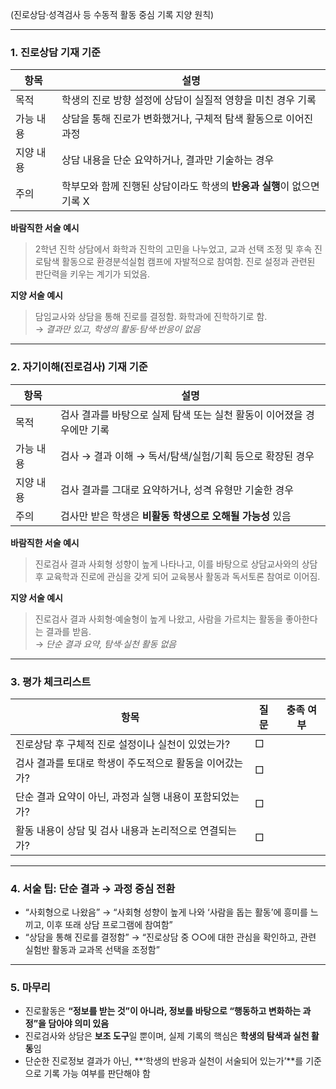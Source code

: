 (진로상담·성격검사 등 수동적 활동 중심 기록 지양 원칙)

---

### 1. 진로상담 기재 기준

| 항목 | 설명 |
|------|------|
| 목적 | 학생의 진로 방향 설정에 상담이 실질적 영향을 미친 경우 기록 |
| 가능 내용 | 상담을 통해 진로가 변화했거나, 구체적 탐색 활동으로 이어진 과정 |
| 지양 내용 | 상담 내용을 단순 요약하거나, 결과만 기술하는 경우 |
| 주의 | 학부모와 함께 진행된 상담이라도 학생의 **반응과 실행**이 없으면 기록 X |

**바람직한 서술 예시**  
> 2학년 진학 상담에서 화학과 진학의 고민을 나누었고, 교과 선택 조정 및 후속 진로탐색 활동으로 환경분석실험 캠프에 자발적으로 참여함. 진로 설정과 관련된 판단력을 키우는 계기가 되었음.

**지양 서술 예시**  
> 담임교사와 상담을 통해 진로를 결정함. 화학과에 진학하기로 함.  
→ *결과만 있고, 학생의 활동·탐색·반응이 없음*

---

### 2. 자기이해(진로검사) 기재 기준

| 항목 | 설명 |
|------|------|
| 목적 | 검사 결과를 바탕으로 실제 탐색 또는 실천 활동이 이어졌을 경우에만 기록 |
| 가능 내용 | 검사 → 결과 이해 → 독서/탐색/실험/기획 등으로 확장된 경우 |
| 지양 내용 | 검사 결과를 그대로 요약하거나, 성격 유형만 기술한 경우 |
| 주의 | 검사만 받은 학생은 **비활동 학생으로 오해될 가능성** 있음

**바람직한 서술 예시**  
> 진로검사 결과 사회형 성향이 높게 나타나고, 이를 바탕으로 상담교사와의 상담 후 교육학과 진로에 관심을 갖게 되어 교육봉사 활동과 독서토론 참여로 이어짐.

**지양 서술 예시**  
> 진로검사 결과 사회형·예술형이 높게 나왔고, 사람을 가르치는 활동을 좋아한다는 결과를 받음.  
→ *단순 결과 요약, 탐색·실천 활동 없음*

---

### 3. 평가 체크리스트

| 항목 | 질문 | 충족 여부 |
|------|--------|-------------|
| 진로상담 후 구체적 진로 설정이나 실천이 있었는가? | □ |
| 검사 결과를 토대로 학생이 주도적으로 활동을 이어갔는가? | □ |
| 단순 결과 요약이 아닌, 과정과 실행 내용이 포함되었는가? | □ |
| 활동 내용이 상담 및 검사 내용과 논리적으로 연결되는가? | □ |

---

### 4. 서술 팁: 단순 결과 → 과정 중심 전환

- “사회형으로 나왔음” → “사회형 성향이 높게 나와 ‘사람을 돕는 활동’에 흥미를 느끼고, 이후 또래 상담 프로그램에 참여함”
- “상담을 통해 진로를 결정함” → “진로상담 중 ○○에 대한 관심을 확인하고, 관련 실험반 활동과 교과목 선택을 조정함”

---

### 5. 마무리

- 진로활동은 **“정보를 받는 것”이 아니라, 정보를 바탕으로 “행동하고 변화하는 과정”을 담아야 의미 있음**
- 진로검사와 상담은 **보조 도구**일 뿐이며, 실제 기록의 핵심은 **학생의 탐색과 실천 활동**임
- 단순한 진로정보 결과가 아닌, **‘학생의 반응과 실천이 서술되어 있는가’**를 기준으로 기록 가능 여부를 판단해야 함
